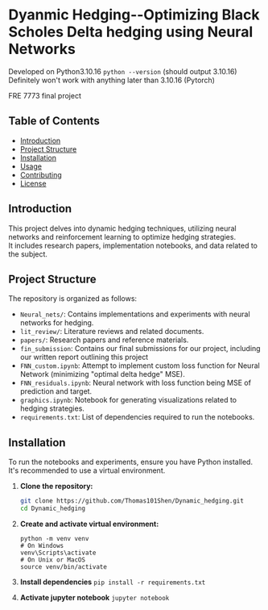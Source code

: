 # Dyanmic Hedging--Optimizing Black Scholes Delta hedging using Neural Networks

Developed on Python3.10.16
`python --version` (should output 3.10.16)
Definitely won't work with anything later than 3.10.16 (Pytorch)

FRE 7773 final project

## Table of Contents

- [Introduction](#introduction)
- [Project Structure](#project-structure)
- [Installation](#installation)
- [Usage](#usage)
- [Contributing](#contributing)
- [License](#license)

## Introduction

This project delves into dynamic hedging techniques, utilizing neural networks and reinforcement learning to optimize hedging strategies.  
It includes research papers, implementation notebooks, and data related to the subject.

## Project Structure

The repository is organized as follows:

- `Neural_nets/`: Contains implementations and experiments with neural networks for hedging.
- `lit_review/`: Literature reviews and related documents.
- `papers/`: Research papers and reference materials.
- `fin_submission`: Contains our final submissions for our project, including our written report outlining this project
- `FNN_custom.ipynb`: Attempt to implement custom loss function for Neural Network (minimizing "optimal delta hedge" MSE).
- `FNN_residuals.ipynb`: Neural network with loss function being MSE of prediction and target.
- `graphics.ipynb`: Notebook for generating visualizations related to hedging strategies.
- `requirements.txt`: List of dependencies required to run the notebooks.

## Installation

To run the notebooks and experiments, ensure you have Python installed. It's recommended to use a virtual environment.

1. **Clone the repository:**

	```bash
	git clone https://github.com/Thomas101Shen/Dynamic_hedging.git
	cd Dynamic_hedging
	```

2. **Create and activate virtual environment:**
	```
	python -m venv venv
	# On Windows
	venv\Scripts\activate
	# On Unix or MacOS
	source venv/bin/activate
	```
3. **Install dependencies**
	`pip install -r requirements.txt`

4. **Activate jupyter notebook**
	`jupyter notebook`


